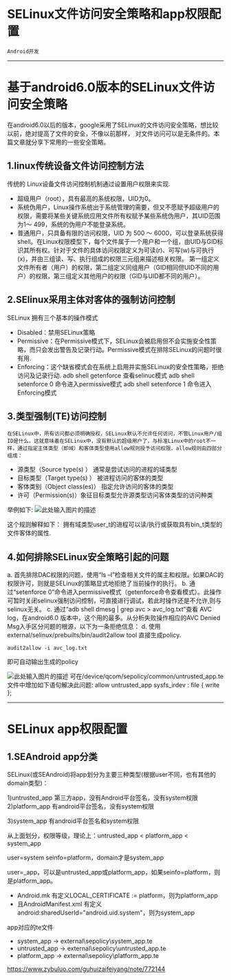 # SELinux文件访问安全策略和app权限配置

```
Android开发
```

------



# 基于android6.0版本的SELinux文件访问安全策略

在android6.0以后的版本，google采用了SELinux的文件访问安全策略，想比较以前，绝对提高了文件的安全，不像以前那样， 
对文件访问可以是无条件的。本篇文章就分享下常用的一些安全策略。



## 1.linux传统设备文件访问控制方法

传统的 Linux设备文件访问控制机制通过设置用户权限来实现.

- 超级用户（root），具有最高的系统权限，UID为0。
- 系统伪用户，Linux操作系统出于系统管理的需要，但又不愿赋予超级用户的权限，需要将某些关键系统应用文件所有权赋予某些系统伪用户，其UID范围为1～ 499，系统的伪用户不能登录系统。
- 普通用户，只具备有限的访问权限，UID 为 500 ～ 6000，可以登录系统获得shell。在Linux权限模型下，每个文件属于一个用户和一个组，由UID与GID标识其所有权。针对于文件的具体访问权限定义为可读(r)、可写(w)与可执行(x)，并由三组读、写、执行组成的权限三元组来描述相关权限。 
  第一组定义文件所有者（用户）的权限，第二组定义同组用户（GID相同但UID不同的用户）的权限，第三组定义其他用户的权限（GID与UID都不同的用户）。



## 2.SElinux采用主体对客体的强制访问控制

SELinux 拥有三个基本的操作模式

- Disabled：禁用SELinux策略
- Permissive：在Permissive模式下，SELinux会被启用但不会实施安全性策略，而只会发出警告及记录行动。Permissive模式在排除SELinux的问题时很有用.
- Enforcing：这个缺省模式会在系统上启用并实施SELinux的安全性策略，拒绝访问及记录行动. 
  adb shell getenforce 查看selinuc模式 
  adb shell setenforce 0 命令进入permissive模式 
  adb shell setenforce 1 命令进入Enforcing模式



## 3.类型强制(TE)访问控制

```
在SELinux中，所有访问都必须明确授权，SELinux默认不允许任何访问，不管Linux用户/组ID是什么。这就意味着在SELinux中，没有默认的超级用户了，与标准Linux中的root不一样，通过指定主体类型（即域）和客体类型使用allow规则授予访问权限，allow规则由四部分组成：
```

- 源类型（Source type(s) ） 通常是尝试访问的进程的域类型
- 目标类型（Target type(s) ） 被进程访问的客体的类型
- 客体类别（Object class(es)） 指定允许访问的客体的类型
- 许可（Permission(s)）象征目标类型允许源类型访问客体类型的访问种类

举例如下: 
![此处输入图片的描述](http://blog.chinaunix.net/attachment/201609/2/7213935_1472782105wTR1.png)

这个规则解释如下： 
拥有域类型user_t的进程可以读/执行或获取具有bin_t类型的文件客体的属性.



## 4.如何排除SELinux安全策略引起的问题

a. 首先排除DAC权限的问题，使用“ls –l”检查相关文件的属主和权限。如果DAC的权限许可，则就是SELinux的策略显式地拒绝了当前操作的执行。 
b. 通过“setenforce 0”命令进入permissive模式（getenforce命令查看模式）。此操作可暂时关闭selinux强制访问控制，可直接进行调试，若此时操作还是不允许,则与selinux无关。 
c. 通过“adb shell dmesg | grep avc > avc_log.txt”查看 AVC log，在android6.0 版本中，这个用的最多。从分析失败操作相应的AVC Denied Msg入手区分问题的根源，以下为一条拒绝信息： 
d. 使用 external/selinux/prebuilts/bin/audit2allow tool 直接生成policy. 



```
audit2allow -i avc_log.txt  
```

即可自动输出生成的policy

![此处输入图片的描述](http://blog.chinaunix.net/attachment/201609/2/7213935_1472782299ZQBs.png) 
可在/device/qcom/sepolicy/common/untrusted_app.te文件中增加如下语句解决此问题: 
allow untrusted_app sysfs_irdev : file { write };



------



# SELinux app权限配置



## 1.SEAndroid app分类

SELinux(或SEAndroid)将app划分为主要三种类型(根据user不同，也有其他的domain类型)：

1)untrusted_app 第三方app，没有Android平台签名，没有system权限 
2)platform_app 有android平台签名，没有system权限

3)system_app 有android平台签名和system权限

从上面划分，权限等级，理论上：untrusted_app < platform_app < system_app

user=system seinfo=platform，domain才是system_app

user=_app，可以是untrusted_app或platform_app，如果seinfo=platform，则是platform_app。

- Android.mk 有定义LOCAL_CERTIFICATE := platform，则为platform_app
- 且AndroidManifest.xml 有定义android:sharedUserId="android.uid.system"，则为system_app

app对应的te文件

- system_app -> external\sepolicy\system_app.te
- untrusted_app -> external\sepolicy\untrusted_app.te
- platform_app -> external\sepolicy\platform_app.te

https://www.zybuluo.com/guhuizaifeiyang/note/772144